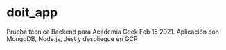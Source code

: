 # doit_app
Prueba técnica Backend para Academia Geek Feb 15 2021. Aplicación con MongoDB, Node.js, Jest y despliegue en GCP
